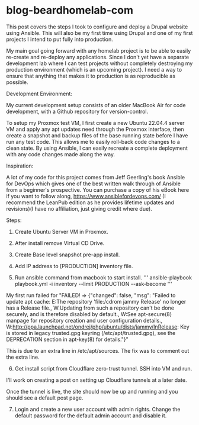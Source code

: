 # blog-beardhomelab-com




This post covers the steps I took to configure and deploy a Drupal website using Ansible. This will also be my first time using Drupal and one of my first projects I intend to put fully into production.

My main goal going forward with any homelab project is to be able to easily re-create and re-deploy any applications. Since I don't yet have a separate development lab where I can test projects without completely destroying my production environment (which is an upcoming project). I need a way to ensure that anything that makes it to production is as reproducible as possible.

Development Environment:

My current development setup consists of an older MacBook Air for code development, with a Github repository for version-control.

To setup my Proxmox test VM, I first create a new Ubuntu 22.04.4 server VM and apply any apt updates need through the Proxmox interface, then create a snapshot and backup files of the base running state before I have run any test code. This allows me to easily roll-back code changes to a clean state. By using Ansible, I can easily recreate a complete deployment with any code changes made along the way.

Inspiration:

A lot of my code for this project comes from Jeff Geerling's book Ansible for DevOps which gives one of the best written walk through of Ansible from a beginner's prospective. You can purchase a copy of his eBook here if you want to follow along, https://www.ansiblefordevops.com/ (I recommend the LeanPub edition as he provides lifetime updates and revisions)(I have no affiliation, just giving credit where due).

Steps:

1. Create Ubuntu Server VM in Proxmox.
2. After install remove Virtual CD Drive.
3. Create Base level snapshot pre-app install.
4. Add IP address to [PRODUCTION] inventory file.

5. Run ansible command from macbook to start install.
'''
ansible-playbook playbook.yml -i inventory --limit PRODUCTION --ask-become
'''

My first run failed for "FAILED! => {"changed": false, "msg": "Failed to update apt cache: E:The repository 'file:/cdrom jammy Release' no longer has a Release file., W:Updating from such a repository can't be done securely, and is therefore disabled by default., W:See apt-secure(8) manpage for repository creation and user configuration details., W:http://ppa.launchpad.net/ondrej/php/ubuntu/dists/jammy/InRelease: Key is stored in legacy trusted.gpg keyring (/etc/apt/trusted.gpg), see the DEPRECATION section in apt-key(8) for details."}"

This is due to an extra line in /etc/apt/sources. The fix was to comment out the extra line.

6. Get install script from Cloudflare zero-trust tunnel. SSH into VM and run.

I'll work on creating a post on setting up Cloudflare tunnels at a later date. 

Once the tunnel is live, the site should now be up and running and you should see a default post page.

7. Login and create a new user account with admin rights. Change the default password for the default admin account and disable it. 